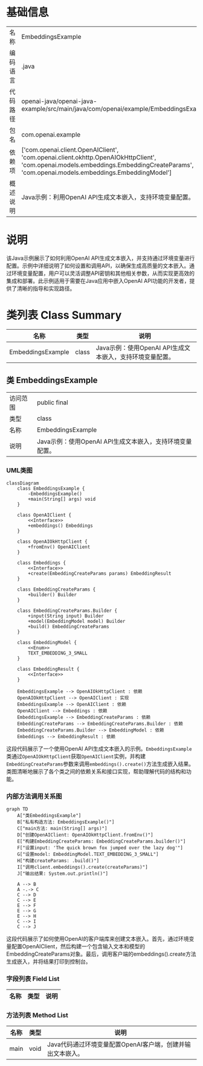 # 基础信息

|      |      |
|------|------|
| 名称 | EmbeddingsExample |
| 编码语言 | .java |
| 代码路径 | openai-java/openai-java-example/src/main/java/com/openai/example/EmbeddingsExample.java |
| 包名 | com.openai.example |
| 依赖项 | ['com.openai.client.OpenAIClient', 'com.openai.client.okhttp.OpenAIOkHttpClient', 'com.openai.models.embeddings.EmbeddingCreateParams', 'com.openai.models.embeddings.EmbeddingModel'] |
| 概述说明 | Java示例：利用OpenAI API生成文本嵌入，支持环境变量配置。 |

# 说明

该Java示例展示了如何利用OpenAI API生成文本嵌入，并支持通过环境变量进行配置。示例中详细说明了如何设置和调用API，以确保生成高质量的文本嵌入。通过环境变量配置，用户可以灵活调整API密钥和其他相关参数，从而实现更高效的集成和部署。此示例适用于需要在Java应用中嵌入OpenAI API功能的开发者，提供了清晰的指导和实现路径。

# 类列表 Class Summary

| 名称   | 类型  | 说明 |
|-------|------|-------------|
| EmbeddingsExample | class | Java示例：使用OpenAI API生成文本嵌入，支持环境变量配置。 |



## 类 EmbeddingsExample

|      |      |
|------|------|
| 访问范围 | public final |
| 类型 | class |
| 名称 | EmbeddingsExample |
| 说明 | Java示例：使用OpenAI API生成文本嵌入，支持环境变量配置。 |


### UML类图

```mermaid
classDiagram
    class EmbeddingsExample {
        -EmbeddingsExample()
        +main(String[] args) void
    }

    class OpenAIClient {
        <<Interface>>
        +embeddings() Embeddings
    }

    class OpenAIOkHttpClient {
        +fromEnv() OpenAIClient
    }

    class Embeddings {
        <<Interface>>
        +create(EmbeddingCreateParams params) EmbeddingResult
    }

    class EmbeddingCreateParams {
        +builder() Builder
    }

    class EmbeddingCreateParams.Builder {
        +input(String input) Builder
        +model(EmbeddingModel model) Builder
        +build() EmbeddingCreateParams
    }

    class EmbeddingModel {
        <<Enum>>
        TEXT_EMBEDDING_3_SMALL
    }

    class EmbeddingResult {
        <<Interface>>
    }

    EmbeddingsExample --> OpenAIOkHttpClient : 依赖
    OpenAIOkHttpClient --> OpenAIClient : 实现
    EmbeddingsExample --> OpenAIClient : 依赖
    OpenAIClient --> Embeddings : 依赖
    EmbeddingsExample --> EmbeddingCreateParams : 依赖
    EmbeddingCreateParams --> EmbeddingCreateParams.Builder : 依赖
    EmbeddingCreateParams.Builder --> EmbeddingModel : 依赖
    Embeddings --> EmbeddingResult : 依赖
```

这段代码展示了一个使用OpenAI API生成文本嵌入的示例。`EmbeddingsExample`类通过`OpenAIOkHttpClient`获取`OpenAIClient`实例，并构建`EmbeddingCreateParams`参数来调用`embeddings().create()`方法生成嵌入结果。类图清晰地展示了各个类之间的依赖关系和接口实现，帮助理解代码的结构和功能。


### 内部方法调用关系图

```mermaid
graph TD
    A["类EmbeddingsExample"]
    B["私有构造方法: EmbeddingsExample()"]
    C["main方法: main(String[] args)"]
    D["创建OpenAIClient: OpenAIOkHttpClient.fromEnv()"]
    E["构建EmbeddingCreateParams: EmbeddingCreateParams.builder()"]
    F["设置input: 'The quick brown fox jumped over the lazy dog'"]
    G["设置model: EmbeddingModel.TEXT_EMBEDDING_3_SMALL"]
    H["构建createParams: .build()"]
    I["调用client.embeddings().create(createParams)"]
    J["输出结果: System.out.println()"]

    A --> B
    A -.-> C
    C --> D
    C --> E
    E --> F
    E --> G
    E --> H
    C --> I
    C --> J
```

这段代码展示了如何使用OpenAI的客户端库来创建文本嵌入。首先，通过环境变量配置OpenAIClient，然后构建一个包含输入文本和模型的EmbeddingCreateParams对象。最后，调用客户端的embeddings().create方法生成嵌入，并将结果打印到控制台。

### 字段列表 Field List

| 名称  | 类型  | 说明 |
|-------|-------|------|

### 方法列表 Method List

| 名称  | 类型  | 说明 |
|-------|-------|------|
| main | void | Java代码通过环境变量配置OpenAI客户端，创建并输出文本嵌入。 |




